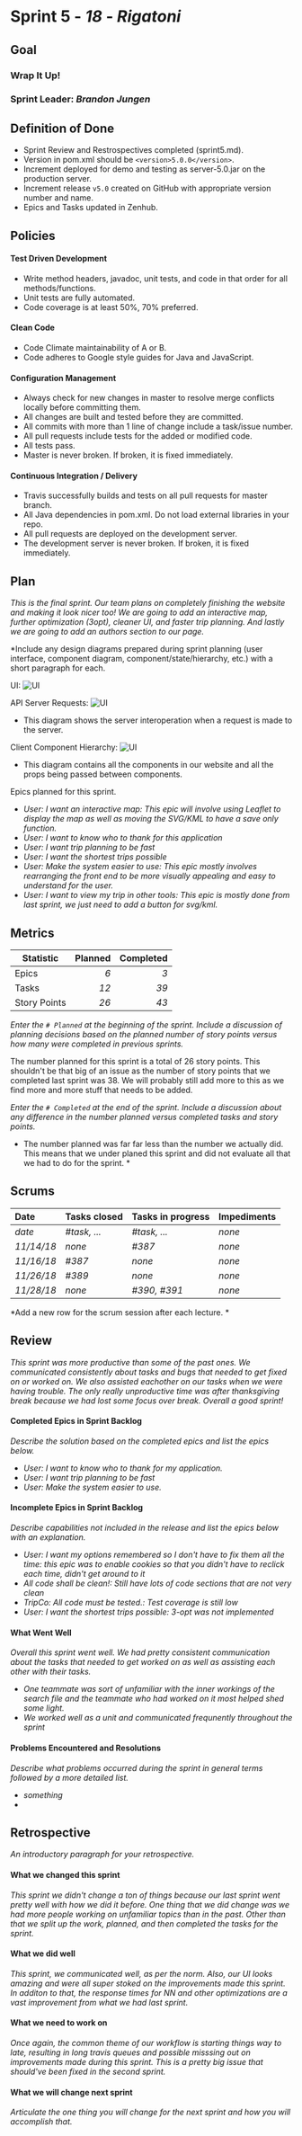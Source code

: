 # Sprint 5 - *18* - *Rigatoni*

## Goal

### Wrap It Up!
### Sprint Leader: *Brandon Jungen*

## Definition of Done

* Sprint Review and Restrospectives completed (sprint5.md).
* Version in pom.xml should be `<version>5.0.0</version>`.
* Increment deployed for demo and testing as server-5.0.jar on the production server.
* Increment release `v5.0` created on GitHub with appropriate version number and name.
* Epics and Tasks updated in Zenhub.


## Policies

#### Test Driven Development
* Write method headers, javadoc, unit tests, and code in that order for all methods/functions.
* Unit tests are fully automated.
* Code coverage is at least 50%, 70% preferred.
#### Clean Code
* Code Climate maintainability of A or B.
* Code adheres to Google style guides for Java and JavaScript.
#### Configuration Management
* Always check for new changes in master to resolve merge conflicts locally before committing them.
* All changes are built and tested before they are committed.
* All commits with more than 1 line of change include a task/issue number.
* All pull requests include tests for the added or modified code.
* All tests pass.
* Master is never broken.  If broken, it is fixed immediately.
#### Continuous Integration / Delivery
* Travis successfully builds and tests on all pull requests for master branch.
* All Java dependencies in pom.xml.  Do not load external libraries in your repo. 
* All pull requests are deployed on the development server.
* The development server is never broken.  If broken, it is fixed immediately.


## Plan

*This is the final sprint. Our team plans on completely finishing the website and making it look nicer too! We are going to add an interactive map, further optimization (3opt), cleaner UI, and faster trip planning. And lastly we are going to add an authors section to our page.*

*Include any design diagrams prepared during sprint planning (user interface, component diagram, component/state/hierarchy, etc.) with a short paragraph for each.

UI:
![UI](/images/unnamed.jpg)

API Server Requests:
![UI](/Diagrams/Sprint4/ServerClassDiagram.jpg)
* This diagram shows the server interoperation when a request is made to the server. 

Client Component Hierarchy:
![UI](/Diagrams/Sprint5/Sprint5ClientComp.png)
* This diagram contains all the components in our website and all the props being passed between components.


Epics planned for this sprint.

* *User: I want an interactive map: This epic will involve using Leaflet to display the map as well as moving the SVG/KML to have a save only function.*
* *User: I want to know who to thank for this application*
* *User: I want trip planning to be fast*
* *User: I want the shortest trips possible*
* *User: Make the system easier to use: This epic mostly involves rearranging the front end to be more visually appealing and easy to understand for the user.*
* *User: I want to view my trip in other tools: This epic is mostly done from last sprint, we just need to add a button for svg/kml.*

## Metrics

| Statistic | Planned | Completed |
| --- | ---: | ---: |
| Epics | *6* | *3* |
| Tasks |  *12*   | *39* | 
| Story Points |  *26*  | *43* | 

*Enter the `# Planned` at the beginning of the sprint.  Include a discussion of planning decisions based on the planned number of story points versus how many were completed in previous sprints.*

The number planned for this sprint is a total of 26 story points. This shouldn't be that big of an issue as the number of story points that we completed last sprint was 38. We will probably still add more to this as we find more and more stuff that needs to be added.

*Enter the `# Completed` at the end of the sprint.  Include a discussion about any difference in the number planned versus completed tasks and story points.*

* The number planned was far far less than the number we actually did. This means that we under planed this sprint and did not evaluate all that we had to do for the sprint. *


## Scrums

| Date | Tasks closed  | Tasks in progress | Impediments |
| :--- | :--- | :--- | :--- |
| *date* | *#task, ...* | *#task, ...* | *none* | 
| *11/14/18* | *none* | *#387* | *none* |
| *11/16/18* | *#387* | *none* | *none* |
| *11/26/18* | *#389* | *none* | *none* |
| *11/28/18* | *none* | *#390, #391* | *none* |

*Add a new row for the scrum session after each lecture. *

## Review

*This sprint was more productive than some of the past ones. We communicated consistently about tasks and bugs that needed to get fixed on or worked on. We also assisted eachother on our tasks when we were having trouble. The only really unproductive time was after thanksgiving break because we had lost some focus over break. Overall a good sprint!*

#### Completed Epics in Sprint Backlog 

*Describe the solution based on the completed epics and list the epics below.*

* *User: I want to know who to thank for my application.*
* *User: I want trip planning to be fast*
* *User: Make the system easier to use.*

#### Incomplete Epics in Sprint Backlog 

*Describe capabilities not included in the release and list the epics below with an explanation.*

* *User: I want my options remembered so I don't have to fix them all the time: this epic was to enable cookies so that you didn't have to reclick each time, didn't get around to it*
* *All code shall be clean!: Still have lots of code sections that are not very clean*
* *TripCo: All code must be tested.: Test coverage is still low*
* *User: I want the shortest trips possible: 3-opt was not implemented*

#### What Went Well

*Overall this sprint went well. We had pretty consistent communication about the tasks that needed to get worked on as well as assisting each other with their tasks.*

* *One teammate was sort of unfamiliar with the inner workings of the search file and the teammate who had worked on it most helped shed some light.*
* *We worked well as a unit and communicated frequnently throughout the sprint*

#### Problems Encountered and Resolutions

*Describe what problems occurred during the sprint in general terms followed by a more detailed list.*

* *something*
*

## Retrospective

*An introductory paragraph for your retrospective.*

#### What we changed this sprint

*This sprint we didn't change a ton of things because our last sprint went pretty well with how we did it before. One thing that we did change was we had more people working on unfamiliar topics than in the past. Other than that we split up the work, planned, and then completed the tasks for the sprint.*

#### What we did well

*This sprint, we communicated well, as per the norm. Also, our UI looks amazing and were all super stoked on the improvements made this sprint. In additon to that, the response times for NN and other optimizations are a vast improvement from what we had last sprint.*

#### What we need to work on

*Once again, the common theme of our workflow is starting things way to late, resulting in long travis queues and possible misssing out on improvements made during this sprint. This is a pretty big issue that should've been fixed in the second sprint.*

#### What we will change next sprint 

*Articulate the one thing you will change for the next sprint and how you will accomplish that.*

